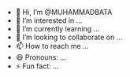 - 👋 Hi, I’m @MUHAMMADBATA
- 👀 I’m interested in ...
- 🌱 I’m currently learning ...
- 💞️ I’m looking to collaborate on ...
- 📫 How to reach me ...
- 😄 Pronouns: ...
- ⚡ Fun fact: ...

<!---
MUHAMMADBATA/MUHAMMADBATA is a ✨ special ✨ repository because its `README.md` (this file) appears on your GitHub profile.
You can click the Preview link to take a look at your changes.
--->
